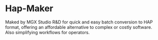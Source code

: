 # Hap-Maker
Maked by MGX Studio R&amp;D for quick and easy batch conversion to HAP format, offering an affordable alternative to complex or costly software. Also simplifying workflows for operators.
